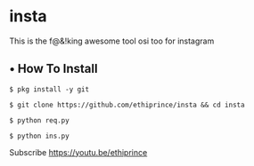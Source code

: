# insta
This is the f@&amp;!king awesome tool osi too for instagram 
## • How To Install



`$ pkg install -y git`

`$ git clone https://github.com/ethiprince/insta && cd insta`

`$ python req.py`

`$ python ins.py`

Subscribe https://youtu.be/ethiprince


